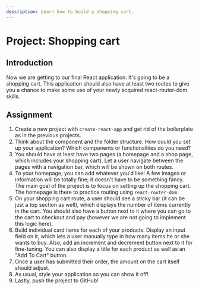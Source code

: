 ```yaml
---
description: Learn how to build a shopping cart.
---
```


# Project: Shopping cart

## Introduction

Now we are getting to our final React application. It's going to be a shopping cart. This application should also have at least two routes to give you a chance to make some use of your newly acquired react-router-dom skills.

## Assignment

1. Create a new project with `create-react-app` and get rid of the boilerplate as in the previous projects.
2. Think about the component and the folder structure. How could you set up your application? Which components or functionalities do you need?
3. You should have at least have two pages \(a homepage and a shop page, which includes your shopping cart\). Let a user navigate between the pages with a navigation bar, which will be shown on both routes.
4. To your homepage, you can add whatever you'd like! A few images or information will be totally fine; it doesn't have to be something fancy. The main goal of the project is to focus on setting up the shopping cart. The homepage is there to practice routing using `react-router-dom`.
5. On your shopping cart route, a user should see a sticky bar \(it can be just a top section as well\), which displays the number of items currently in the cart. You should also have a button next to it where you can go to the cart to checkout and pay \(however we are not going to implement this logic here\).
6. Build individual card items for each of your products. Display an input field on it, which lets a user manually type in how many items he or she wants to buy. Also, add an increment and decrement button next to it for fine-tuning. You can also display a title for each product as well as an "Add To Cart" button.
7. Once a user has submitted their order, the amount on the cart itself should adjust.
8. As usual, style your application so you can show it off!
9. Lastly, push the project to GitHub!

